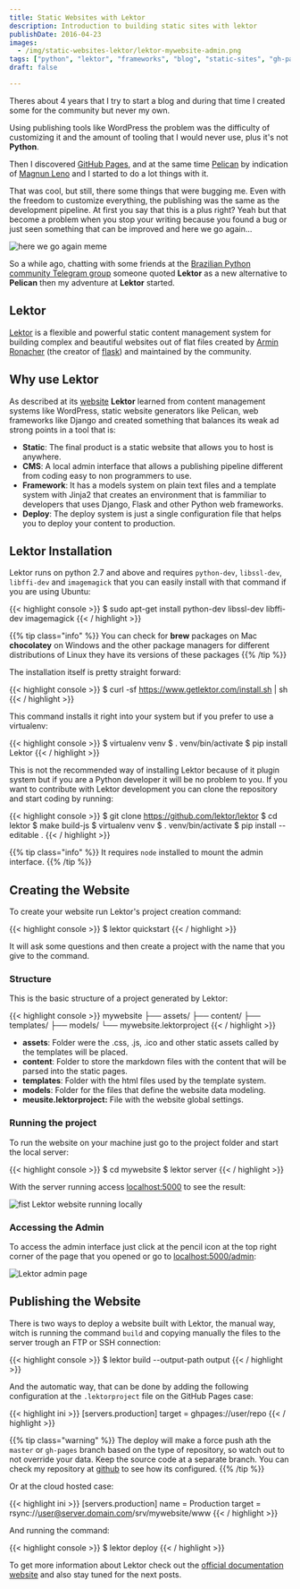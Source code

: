 ```yaml
---
title: Static Websites with Lektor
description: Introduction to building static sites with lektor
publishDate: 2016-04-23
images:
  - /img/static-websites-lektor/lektor-mywebsite-admin.png
tags: ["python", "lektor", "frameworks", "blog", "static-sites", "gh-pages"]
draft: false

---
```


Theres about 4 years that I try to start a blog and during that time I created some for the community but never my own.

Using publishing tools like WordPress the problem was the difficulty of customizing it and the amount of tooling that I would never use, plus it's not **Python**.

Then I discovered [GitHub Pages](https://pages.github.com), and at the same time [Pelican](http://blog.getpelican.com) by indication of [Magnun Leno](http://mindbending.org/pt) and I started to do a lot things with it.

That was cool, but still, there some things that were bugging me. Even with the freedom to customize everything, the publishing was the same as the development pipeline. At first you say that this is a plus right? Yeah but that become a problem when you stop your writing because you found a bug or just seen something that can be improved and here we go again...

![here we go again meme](/img/memes/again.png)

So a while ago, chatting with some friends at the [Brazilian Python community Telegram group](https://telegram.me/pythonbr) someone quoted **Lektor** as a new alternative to **Pelican** then my adventure at **Lektor** started.

## Lektor

[Lektor](https://www.getlektor.com) is a flexible and powerful static content management system for building complex and beautiful websites out of flat files created by [Armin Ronacher](http://lucumr.pocoo.org) (the creator of [flask](http://flask.pocoo.org)) and maintained by the community.

## Why use Lektor

As described at its [website](https://www.getlektor.com/docs/what) **Lektor** learned from content management systems like WordPress, static website generators like Pelican, web frameworks like Django and created something that balances its weak ad strong points in a tool that is:

- **Static**: The final product is a static website that allows you to host is anywhere.
- **CMS**: A local admin interface that allows a publishing pipeline different from coding easy to non programmers to use.
- **Framework**: It has a models system on plain text files and a template system with Jinja2 that creates an environment that is fammiliar to developers that uses Django, Flask and other Python web frameworks.
- **Deploy**: The deploy system is just a single configuration file that helps you to deploy your content to production.

## Lektor Installation

Lektor runs on python 2.7 and above and requires `python-dev`, `libssl-dev`, `libffi-dev` and `imagemagick` that you can easily install with that command if you are using Ubuntu:

{{< highlight console >}}
$ sudo apt-get install python-dev libssl-dev libffi-dev imagemagick
{{< / highlight >}}

{{% tip class="info" %}}
You can check for **brew** packages on Mac **chocolatey** on Windows and the other package managers for different distributions of Linux they have its versions of these packages
{{% /tip %}}

The installation itself is pretty straight forward:

{{< highlight console >}}
$ curl -sf https://www.getlektor.com/install.sh | sh
{{< / highlight >}}

This  command installs it right into your system but if you prefer to use a virtualenv:

{{< highlight console >}}
$ virtualenv venv
$ . venv/bin/activate
$ pip install Lektor
{{< / highlight >}}

This is not the recommended way of installing Lektor because of it plugin system but if you are a Python developer it will be no problem to you. If you want to contribute with Lektor development you can clone the repository and start coding by running:

{{< highlight console >}}
$ git clone https://github.com/lektor/lektor
$ cd lektor
$ make build-js
$ virtualenv venv
$ . venv/bin/activate
$ pip install --editable .
{{< / highlight >}}

{{% tip class="info" %}}
It requires `node` installed to mount the admin interface.
{{% /tip %}}

## Creating the Website

To create your website run Lektor's project creation command:

{{< highlight console >}}
$ lektor quickstart
{{< / highlight >}}

It will ask some questions and then create a project with the name that you give to the command.

### Structure

This is the basic structure of a project generated by Lektor:

{{< highlight console >}}
mywebsite
├── assets/
├── content/
├── templates/
├── models/
└── mywebsite.lektorproject
{{< / highlight >}}

- **assets**: Folder were the .css, .js, .ico and other static assets called by the templates will be placed.
- **content**: Folder to store the markdown files with the content that will be parsed into the static pages.
- **templates**: Folder with the html files used by the template system.
- **models**: Folder for the files that define the website data modeling.
- **meusite.lektorproject:** File with the website global settings.

### Running the project

To run the website on your machine just go to the project folder and start the local server:

{{< highlight console >}}
$ cd mywebsite
$ lektor server
{{< / highlight >}}

With the server running access [localhost:5000](http://localhost:5000) to see the result:

![fist Lektor website running locally](/img/static-websites-lektor/lektor-mywebsite.png)

### Accessing the Admin

To access the admin interface just click at the pencil icon at the top right corner of the page that you opened or go to [localhost:5000/admin](http://localhost:5000/admin):

![Lektor admin page](/img/static-websites-lektor/lektor-mywebsite-admin.png)

## Publishing the Website

There is two ways to deploy a website built with Lektor, the manual way, witch is running the command `build` and copying manually the files to the server trough an FTP or SSH connection:

{{< highlight console >}}
$ lektor build --output-path output
{{< / highlight >}}

And the automatic way, that can be done by adding the following configuration at the `.lektorproject` file on the GitHub Pages case:

{{< highlight ini >}}
[servers.production]
target = ghpages://user/repo
{{< / highlight >}}

{{% tip class="warning" %}}
The deploy will make a force push ath the `master` or `gh-pages` branch based on the type of repository, so watch out to not override your data. Keep the source code at a separate branch. You can check my repository at [github](https://github.com/humrochagf/humrochagf.github.io) to see how its configured.
{{% /tip %}}

Or at the cloud hosted case:

{{< highlight ini >}}
[servers.production]
name = Production
target = rsync://user@server.domain.com/srv/mywebsite/www
{{< / highlight >}}

And running the command:

{{< highlight console >}}
$ lektor deploy
{{< / highlight >}}

To get more information about Lektor check out the [official documentation website](https://www.getlektor.com/docs) and also stay tuned for the next posts.
